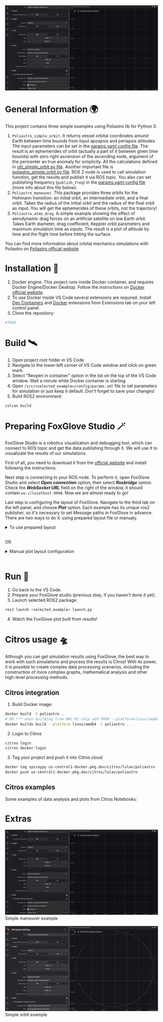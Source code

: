 ![gif](/docs/img/main.gif "Maneuver example")
# General Information 🌍
This project contains three simple examples using Poliastro lib for Python 3:
1. `Poliastro_simple_orbit`. It returns vessel orbital coordinates around Earth between time bounds from input apoapsis and periapsis altitudes. The input parameters can be set in the [params.yaml config file](/src/poliastro_simple_orbit/config/params.yaml). The result is an ephemerides of orbit (actually a part of it between given time bounds) with zero right ascension of the ascending node, argument of the pericenter an true anomaly for simplicity. All the calculations defined in [util_simple_orbit.py file](/src/poliastro_simple_orbit/poliastro_simple_orbit/util_simple_orbit.py).
Another important file is [poliastro_simple_orbit.py file](/src/poliastro_simple_orbit/poliastro_simple_orbit/poliastro_simple_orbit.py). ROS 2 node is used to call simulation function, get the results and publish it via ROS topic. You also can set publishing frequency (```publish_freq```) in the [params.yaml config file](/src/poliastro_simple_orbit/config/params.yaml) (more info about this file below).
2. `Poliastro_maneuver`. This package provides three orbits for the Hohmann transition: an initial orbit, an intermediate orbit, and a final orbit. Takes the radius of the initial orbit and the radius of the final orbit as input. You will get the ephemerides of these orbits, not the trajectory! 
3. `Poliastro_atmo_drag`. A simple example showing the effect of aerodynamic drag forces on an artificial satellite on low Earth orbit. Takes Earth diameter, drag coefficient, Keppler orbit parameters and maximum simulation time as inputs. The result is a plot of altitude by time and the flight time before hitting the surface.


You can find more information about orbital mechanics simulations with Poliastro on [Poliastro official website](https://poliastro-py.readthedocs.io/en/latest/user_guide.html)

# Installation 🛫
1. Docker engine. This project runs inside Docker container, and requires Docker Engine/Docker Desktop. Follow the instructions on [Docker official website](https://www.docker.com/get-started/).
2. To use Docker inside VS Code several extensions are required. Install [Dev Containers](https://marketplace.visualstudio.com/items?itemName=ms-vscode-remote.remote-containers) and [Docker](https://marketplace.visualstudio.com/items?itemName=ms-azuretools.vscode-docker) extensions from Extensions tab on your left control panel.
3. Clone the repository:
```bash 
#TODO
```

# Build 🛰
1. Open project root folder in VS Code.
2. Navigate to the lower-left corner of VS Code window and click on green mark.
3. Select "Reopen in container" option in the list on the top of the VS Code window. Wait a minute while Docker container is starting.
2. Open ```/src/<selected_example>/config/params.xml``` file to set parameters for simulation or just keep it default. Don't forget to save your changes!
3. Build ROS2 environment:
```bash 
colcon build
```

# Preparing FoxGlove Studio 🪄
FoxGlove Studio is a robotics visualization and debugging tool, which can connect to ROS topic and get the data publishing through it. We will use it to visualizate the results of our simulations.

First of all, you need to download it from the [official website](https://foxglove.dev/) and install following the instructions. 

Next step is connecting to your ROS node. To perform it, open FoxGlove Studio and select *__Open connection__* option, then select *__Rosbridge__* option. Check the *__WebSocket URL__* field on the right of the window, it should contain ```ws://localhost:9090```. Now we are almost ready to go!

Last step is configuring the layout of FoxGlove. Navigate to the third tab on the left panel, and choose __*Plot*__ option. Each example has its unique ros2 publisher, so it's necessary to set Message paths in FoxGlove in advance. There are two ways to do it: using prepared layout file or manualy.

<details>
  <summary>To use prepared layout</summary>

1. Go to the fourth tab on the left panel, then click on three dots near *__Plot panel settings__* and choose *__Import/export settings...__*.

2. Copy code from file in [foxglove_layouts](/foxglove_layouts/) folder for the example you want to use.

3. Contragulations! You are ready to start!
</details>
<br>

OR 

<details>
  <summary>Manual plot layout configuration</summary>

1. For Poliastro_simple_orbit: '/poliastro_simple_orbit/state.data'. Set '/poliastro_simple_orbit/state.data[0]' as Message path in 'Series' tab and '/poliastro_simple_orbit/state.data[1]' as Message path in the 'X Axis' tab. This will provide a plot of orbit. 
2. For Poliastro_maneuver: '/Poliastro_maneuver/state.data'. Set '/poliastro_maneuver/state.data[0]' as Message path in 'Series' tab and '/Poliastro_maneuver/state.data[1]' as Message path in the 'X Axis' tab. This will provide full Hohmann maneuver including initial and final orbits.
3. For Poliastro_atmo_drag: '/Poliastro_atmo_drag/state.data'. Set '/Poliastro_atmo_drag/state.data[0]' as Message path in 'Series' tab and '/Poliastro_atmo_drag/state.data[1]' as Message path in the 'X Axis' tab. This will provide raw orbit data, and '/poliastro_atmo_drag/res.data' will provide total flight time before reaching surface. Although the best way to process simulation results is Citros notebook.
</details>
<br>


# Run 🚀
1. Go back to the VS Code.
2. Prepare your FoxGlove studio (previous step, if you haven't done it yet).
3. Launch selected ROS2 package:
```bash 
ros2 launch <selected_example> launch.py
```
4. Watch the FoxGlove plot built from results!

# Citros usage 🛸
Although you can get simulation results using FoxGlove, the best way to work with such simulations and process the results is Citros! With its power, it is possible to create complex data processing scenarios, including the construction of more complex graphs, mathematical analysis and other high-level processing methods.

## Citros integration
1. Build Docker image:
```bash
docker build -t poliastro .
# OR *** when building from MAC M1 chip add FROM --platform=linux/amd64 ***
docker buildx build --platform linux/amd64 -t poliastro .   
```
2. Login to Citros
 ```bash
citros login
citros docker-login
```
3. Tag your project and push it into Citros cloud
 ```bash
docker tag spiceypy us-central1-docker.pkg.dev/citros/lulav/poliastro
docker push us-central1-docker.pkg.dev/citros/lulav/poliastro
```
## Citros examples
Some examples of data analysis and plots from Citros Notebooks:

# Extras

![gif](/docs/img/main.gif "Maneuver example")
<br>
Simple maneuver example
<br>
<br>
![gif](/docs/img/simple_orbit.png "Simple orbit example")
Simple orbit example
